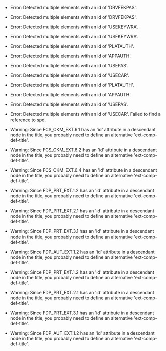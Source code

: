 * Error: Detected multiple elements with an id of 'DRVFEKPAS'.
* Error: Detected multiple elements with an id of 'DRVFEKPAS'.
* Error: Detected multiple elements with an id of 'USEKEYWRA'.
* Error: Detected multiple elements with an id of 'USEKEYWRA'.
* Error: Detected multiple elements with an id of 'PLATAUTH'.
* Error: Detected multiple elements with an id of 'APPAUTH'.
* Error: Detected multiple elements with an id of 'USEPAS'.
* Error: Detected multiple elements with an id of 'USECAR'.
* Error: Detected multiple elements with an id of 'PLATAUTH'.
* Error: Detected multiple elements with an id of 'APPAUTH'.
* Error: Detected multiple elements with an id of 'USEPAS'.
* Error: Detected multiple elements with an id of 'USECAR'.
 Failed to find a reference to spd.
* Warning: Since FCS_CKM_EXT.6.1 has an 'id' attribute in a descendant node in the title, you probably need to define an alternative 'ext-comp-def-title'.
                       
* Warning: Since FCS_CKM_EXT.6.2 has an 'id' attribute in a descendant node in the title, you probably need to define an alternative 'ext-comp-def-title'.
                       
* Warning: Since FCS_CKM_EXT.6.4 has an 'id' attribute in a descendant node in the title, you probably need to define an alternative 'ext-comp-def-title'.
                       
* Warning: Since FDP_PRT_EXT.1.2 has an 'id' attribute in a descendant node in the title, you probably need to define an alternative 'ext-comp-def-title'.
                       
* Warning: Since FDP_PRT_EXT.2.1 has an 'id' attribute in a descendant node in the title, you probably need to define an alternative 'ext-comp-def-title'.
                       
* Warning: Since FDP_PRT_EXT.3.1 has an 'id' attribute in a descendant node in the title, you probably need to define an alternative 'ext-comp-def-title'.
                       
* Warning: Since FDP_AUT_EXT.1.2 has an 'id' attribute in a descendant node in the title, you probably need to define an alternative 'ext-comp-def-title'.
                       
* Warning: Since FDP_PRT_EXT.1.2 has an 'id' attribute in a descendant node in the title, you probably need to define an alternative 'ext-comp-def-title'.
                       
* Warning: Since FDP_PRT_EXT.2.1 has an 'id' attribute in a descendant node in the title, you probably need to define an alternative 'ext-comp-def-title'.
                       
* Warning: Since FDP_PRT_EXT.3.1 has an 'id' attribute in a descendant node in the title, you probably need to define an alternative 'ext-comp-def-title'.
                       
* Warning: Since FDP_AUT_EXT.1.2 has an 'id' attribute in a descendant node in the title, you probably need to define an alternative 'ext-comp-def-title'.
                       
